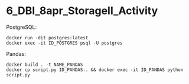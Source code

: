 # 6_DBI_8apr_StorageII_Activity


PostgreSQL:

    docker run -dit postgres:latest
    docker exec -it ID_POSTGRES psql -U postgres

Pandas:

    docker build . -t NAME_PANDAS
    docker cp script.py ID_PANDAS:. && docker exec -it ID_PANDAS python script.py

